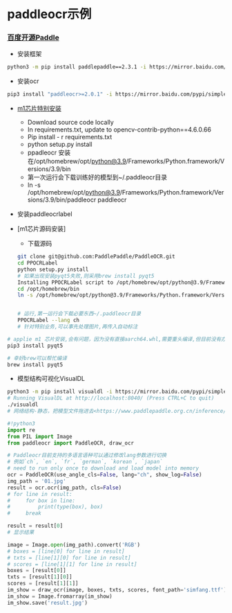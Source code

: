 # paddleocr示例

### [百度开源Paddle](https://www.paddlepaddle.org.cn/)

* 安装框架

```bash
python3 -m pip install paddlepaddle==2.3.1 -i https://mirror.baidu.com/pypi/simple
```

* 安装ocr

```bash
pip3 install "paddleocr>=2.0.1" -i https://mirror.baidu.com/pypi/simple
```

* [m1芯片特别安装](https://github.com/PaddlePaddle/PaddleOCR/issues/6720)
  * Download source code locally
  * In requirements.txt, update to opencv-contrib-python==4.6.0.66
  * Pip install - r requirements.txt
  * python setup.py install
  * ppadleocr 安装在/opt/homebrew/opt/python@3.9/Frameworks/Python.framework/Versions/3.9/bin
  * 第一次运行会下载训练好的模型到~/.paddleocr目录
  * ln -s /opt/homebrew/opt/python@3.9/Frameworks/Python.framework/Versions/3.9/bin/paddleocr paddleocr

* 安装paddleocrlabel

* [m1芯片源码安装]

  * 下载源码

  ```bash
  git clone git@github.com:PaddlePaddle/PaddleOCR.git
  cd PPOCRLabel
  python setup.py install
  # 如果出现安装pyqt5失败,则采用brew install pyqt5
  Installing PPOCRLabel script to /opt/homebrew/opt/python@3.9/Frameworks/Python.framework/Versions/3.9/bin
  cd /opt/homebrew/bin
  ln -s /opt/homebrew/opt/python@3.9/Frameworks/Python.framework/Versions/3.9/bin/PPOCRLabel PPOCRLabel


  # 运行,第一运行会下载必要东西~/.paddleocr目录
  PPOCRLabel --lang ch
  # 针对特别业务,可以事先处理图片,再传入自动标注
  ```

```bash
# applie m1 芯片安装,会有问题，因为没有直接aarch64.whl,需要重头编译,但目前没有办法成功
pip3 install pyqt5

# 幸好brew可以帮忙编译
brew install pyqt5
```

* 模型结构可视化VisualDL

```bash
python3 -m pip install visualdl -i https://mirror.baidu.com/pypi/simple
# Running VisualDL at http://localhost:8040/ (Press CTRL+C to quit)
./visualdl
# 网络结构-静态，把模型文件拖进去<https://www.paddlepaddle.org.cn/inference/master/guides/export_model/visual_model.html>
```

```python
#!python3
import re
from PIL import Image
from paddleocr import PaddleOCR, draw_ocr

# Paddleocr目前支持的多语言语种可以通过修改lang参数进行切换
# 例如`ch`, `en`, `fr`, `german`, `korean`, `japan`
# need to run only once to download and load model into memory
ocr = PaddleOCR(use_angle_cls=False, lang="ch", show_log=False)
img_path = '01.jpg'
result = ocr.ocr(img_path, cls=False)
# for line in result:
#     for box in line:
#         print(type(box), box)
#     break

result = result[0]
# 显示结果

image = Image.open(img_path).convert('RGB')
# boxes = [line[0] for line in result]
# txts = [line[1][0] for line in result]
# scores = [line[1][1] for line in result]
boxes = [result[0]]
txts = [result[1][0]]
scores = [result[1][1]]
im_show = draw_ocr(image, boxes, txts, scores, font_path='simfang.ttf')
im_show = Image.fromarray(im_show)
im_show.save('result.jpg')
```
